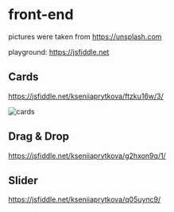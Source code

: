 # front-end

pictures were taken from https://unsplash.com

playground: https://jsfiddle.net

## Cards
https://jsfiddle.net/kseniiaprytkova/ftzku16w/3/

![cards](src/cards.gif)

##  Drag & Drop
https://jsfiddle.net/kseniiaprytkova/g2hxon9q/1/

##  Slider
https://jsfiddle.net/kseniiaprytkova/q05uync9/
